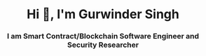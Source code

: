 <h1 align="center">Hi 👋, I'm Gurwinder Singh</h1>
<h3 align="center">I am Smart Contract/Blockchain Software Engineer and Security Researcher</h3>






